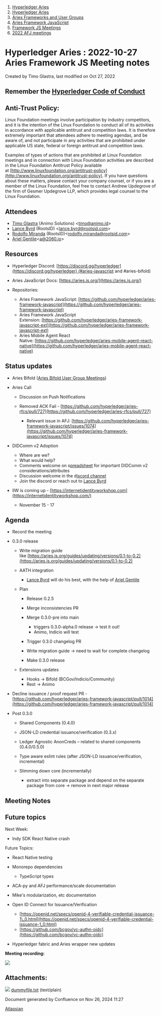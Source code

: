 1. [Hyperledger Aries](index.html)
2. [Hyperledger Aries](Hyperledger-Aries_18481154.html)
3. [Aries Frameworks and User Groups](Aries-Frameworks-and-User-Groups_18481290.html)
4. [Aries Framework JavaScript](Aries-Framework-JavaScript_18482463.html)
5. [Framework JS Meetings](Framework-JS-Meetings_18482467.html)
6. [2022 AFJ meetings](2022-AFJ-meetings_18515835.html)

# Hyperledger Aries : 2022-10-27 Aries Framework JS Meeting notes

Created by Timo Glastra, last modified on Oct 27, 2022

## Remember the [Hyperledger Code of Conduct](https://lf-hyperledger.atlassian.net/wiki/display/HYP/Hyperledger+Code+of+Conduct)

## Anti-Trust Policy:

Linux Foundation meetings involve participation by industry competitors, and it is the intention of the Linux Foundation to conduct all of its activities in accordance with applicable antitrust and competition laws. It is therefore extremely important that attendees adhere to meeting agendas, and be aware of, and not participate in any activities that are prohibited under applicable US state, federal or foreign antitrust and competition laws.

Examples of types of actions that are prohibited at Linux Foundation meetings and in connection with Linux Foundation activities are described in the Linux Foundation Antitrust Policy available at [http://www.linuxfoundation.org/antitrust-policy](http://www.linuxfoundation.org/antitrust-policy). If you have questions about these matters, please contact your company counsel, or if you are a member of the Linux Foundation, feel free to contact Andrew Updegrove of the firm of Gesmer Updegrove LLP, which provides legal counsel to the Linux Foundation.

## Attendees

- [Timo Glastra](https://lf-hyperledger.atlassian.net/wiki/people/5f64a069a1048d0069073500?ref=confluence) (Animo Solutions) &lt;timo@animo.id&gt;
- [Lance Byrd](https://lf-hyperledger.atlassian.net/wiki/people/6346b13f754fb6b373b9af19?ref=confluence) (RootsID) &lt;lance.byrd@rootsid.com&gt;
- [Rodolfo Miranda](https://lf-hyperledger.atlassian.net/wiki/people/557058:a5a62b78-cc75-4d00-80c0-df455129302a?ref=confluence) (RootsID)&lt;rodolfo.miranda@rootsid.com&gt;
- [Ariel Gentile](https://lf-hyperledger.atlassian.net/wiki/people/557058:fb1c9202-3b9c-40d0-9223-41e801ce4e6e?ref=confluence)&lt;a@2060.io&gt;

## Resources

- Hyperledger Discord: [https://discord.gg/hyperledger](https://discord.gg/hyperledger) (#aries-javascript and #aries-bifold)
- Aries JavaScript Docs: [https://aries.js.org/](https://aries.js.org/)
- Repositories:
  
  - Aries Framework JavaScript: [https://github.com/hyperledger/aries-framework-javascript](https://github.com/hyperledger/aries-framework-javascript)
  - Aries Framework JavaScript Extension: [https://github.com/hyperledger/aries-framework-javascript-ext](https://github.com/hyperledger/aries-framework-javascript-ext)
  - Aries Mobile Agent React Native: [https://github.com/hyperledger/aries-mobile-agent-react-native](https://github.com/hyperledger/aries-mobile-agent-react-native)

## Status updates

- Aries Bifold ([Aries Bifold User Group Meetings](Aries-Bifold-User-Group-Meetings_18490725.html))
- Aries Call
  
  - Discussion on Push Notifications
  - Removed ACK Fail - [https://github.com/hyperledger/aries-rfcs/pull/727](https://github.com/hyperledger/aries-rfcs/pull/727)
    
    - Relevant issue in AFJ: [https://github.com/hyperledger/aries-framework-javascript/issues/1074](https://github.com/hyperledger/aries-framework-javascript/issues/1074)
- DIDComm v2 Adoption
  
  - Where are we?
  - What would help?
  - Comments welcome on s[preadsheet](https://docs.google.com/spreadsheets/d/15noWiG_zhhUpornhrZm9cLEjQ1aa6z9qgJgPCaaIbtY/edit?usp=sharing) for important DIDComm v2 considerations/attributes
  - Discussion welcome in the d[iscord channel](https://discord.com/channels/905194001349627914/1032736844053483621)
  - Join the discord or reach out to [Lance Byrd](https://lf-hyperledger.atlassian.net/wiki/people/6346b13f754fb6b373b9af19?ref=confluence)
- IIW is coming up - [https://internetidentityworkshop.com](https://internetidentityworkshop.com/)
  
  - November 15 - 17

## Agenda

- Record the meeting
- 0.3.0 release
  
  - Write migration guide like [https://aries.js.org/guides/updating/versions/0.1-to-0.2](https://aries.js.org/guides/updating/versions/0.1-to-0.2)
  - AATH integration
    
    - [Lance Byrd](https://lf-hyperledger.atlassian.net/wiki/people/6346b13f754fb6b373b9af19?ref=confluence) will do his best, with the help of [Ariel Gentile](https://lf-hyperledger.atlassian.net/wiki/people/557058:fb1c9202-3b9c-40d0-9223-41e801ce4e6e?ref=confluence)
  - Plan
    
    - Release 0.2.5
    - Merge inconsistencies PR
    - Merge 0.3.0-pre into main
      
      - triggers 0.3.0-alpha.0 release → test it out!
      - Animo, Indicio will test
    - Trigger 0.3.0 changelog PR
    - Write migration guide → need to wait for complete changelog
    - Make 0.3.0 release
  - Extensions updates
    
    - Hooks → Bifold (BCGov/Indicio/Community)
    - Rest → Animo
- Decline issuance / proof request PR - [https://github.com/hyperledger/aries-framework-javascript/pull/1014](https://github.com/hyperledger/aries-framework-javascript/pull/1014)
- Post 0.3.0
  
  - Shared Components (0.4.0)
  - JSON-LD credential issuance/verification (0.3.x)
  - Ledger Agnostic AnonCreds – related to shared components (0.4.0/0.5.0)
  - Type aware eslint rules (after JSON-LD issuance/verification, incremental)
  - Slimming down core (incrementally)
    
    - extract into separate package and depend on the separate package from core → remove in next major release

## Meeting Notes

## Future topics

Next Week:

- Indy SDK React Native crash

Future Topics:

- React Native testing
- Monorepo dependencies
  
  - TypeScript types

<!--THE END-->

- ACA-py and AFJ performance/scale documentation
- Mike's modularization, etc documentation
- Open ID Connect for Issuance/Verification
  
  - [https://openid.net/specs/openid-4-verifiable-credential-issuance-1\_0.html](https://openid.net/specs/openid-4-verifiable-credential-issuance-1_0.html)
  - [https://github.com/bcgov/vc-authn-oidc](https://github.com/bcgov/vc-authn-oidc)
- Hyperledger fabric and Aries wrapper new updates

**Meeting recording:**

![](plugins/servlet/confluence/placeholder/unknown-attachment)

## Attachments:

![](images/icons/bullet_blue.gif) [dummyfile.txt](attachments/18499561/18516931.txt) (text/plain)

Document generated by Confluence on Nov 26, 2024 11:27

[Atlassian](http://www.atlassian.com/)
